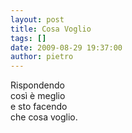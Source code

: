 ```yaml
---
layout: post
title: Cosa Voglio
tags: []
date: 2009-08-29 19:37:00
author: pietro
---
```

Rispondendo<br/>così è meglio<br/>e sto facendo<br/>che cosa voglio.
